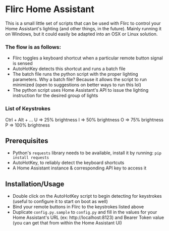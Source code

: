 # Flirc Home Assistant
This is a small little set of scripts that can be used with Flirc to control your Home Assistant's lighting (and other things, in the future). Mainly running it on Windows, but it could easily be adapted into an OSX or Linux solution.

### The flow is as follows:
- Flirc toggles a keyboard shortcut when a particular remote button signal is sensed
- AutoHotKey detects this shortcut and runs a batch file
- The batch file runs the python script with the proper lighting parameters. Why a batch file? Because it allows the script to run minimized (open to suggestions on better ways to run this lol)
- The python script uses Home Assistant's API to issue the lighting instruction for the desired group of lights

### List of Keystrokes
Ctrl + Alt + ...
U => 25% brightness
I => 50% brightness
O => 75% brightness
P => 100% brightness

## Prerequisites
- Python's `requests` library needs to be available, install it by running: `pip install requests`
- AutoHotKey, to reliably detect the keyboard shortcuts
- A Home Assistant instance & corresponding API key to access it

## Installation/Usage
- Double click on the AutoHotKey script to begin detecting for keystrokes (useful to configure it to start on boot as well)
- Bind your remote buttons in Flirc to the keystrokes listed above
- Duplicate `config.py.sample` to `config.py` and fill in the values for your Home Assistant's URL (ex: http://localhost:8123) and Bearer Token value (you can get that from within the Home Assistant UI)
